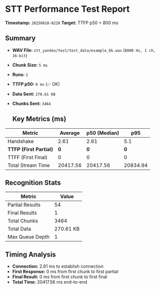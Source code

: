 # STT Performance Test Report
   
   **Timestamp:** `20250810-0220`
   **Target:** TTFP p50 < 800 ms
   
   ## Summary
- **WAV File:** `stt_yandex/test/test_data/example_8k.wav` (`8000 Hz, 1 ch, 16-bit`)
- **Chunk Size:** `5 ms`
- **Runs:** `2`
- **TTFP p50:** `0 ms` (✅ OK)
- **Data Sent:** `270.61 KB`
- **Chunks Sent:** `3464`
   
   ## Key Metrics (ms)
| Metric         | Average | p50 (Median) | p95          |
|----------------|---------|--------------|--------------|
| Handshake      | 2.61 | 2.61 | 5.1 |
| **TTFP (First Partial)** | **0** | **0** | **0** |
| TTFF (First Final) | 0 | 0 | 0 |
| Total Stream Time| 20417.56 | 20417.56 | 20834.94 |

   ## Recognition Stats
| Metric | Value |
|--------|-------|
| Partial Results | 54 |
| Final Results | 1 |
| Total Chunks | 3464 |
| Total Data | 270.61 KB |
| Max Queue Depth | 1 |

   ## Timing Analysis
- **Connection:** 2.61 ms to establish connection
- **First Response:** 0 ms from first chunk to first partial
- **Final Result:** 0 ms from first chunk to first final
- **Total Time:** 20417.56 ms end-to-end
